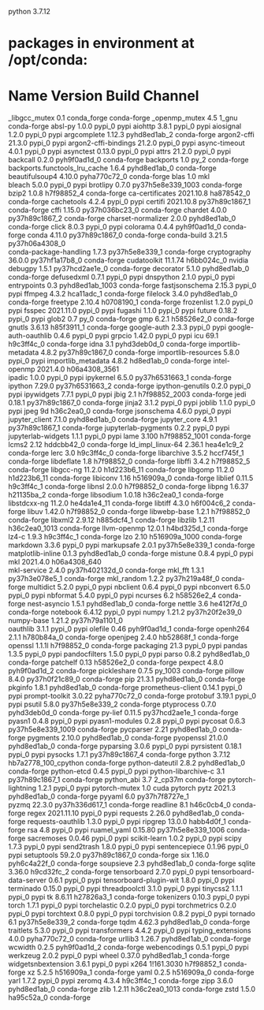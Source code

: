python 3.7.12


# packages in environment at /opt/conda:
#
# Name                    Version                   Build  Channel
_libgcc_mutex             0.1                 conda_forge    conda-forge
_openmp_mutex             4.5                       1_gnu    conda-forge
absl-py                   1.0.0                    pypi_0    pypi
aiohttp                   3.8.1                    pypi_0    pypi
aiosignal                 1.2.0                    pypi_0    pypi
argcomplete               1.12.3             pyhd8ed1ab_2    conda-forge
argon2-cffi               21.3.0                   pypi_0    pypi
argon2-cffi-bindings      21.2.0                   pypi_0    pypi
async-timeout             4.0.1                    pypi_0    pypi
asynctest                 0.13.0                   pypi_0    pypi
attrs                     21.2.0                   pypi_0    pypi
backcall                  0.2.0              pyh9f0ad1d_0    conda-forge
backports                 1.0                        py_2    conda-forge
backports.functools_lru_cache 1.6.4              pyhd8ed1ab_0    conda-forge
beautifulsoup4            4.10.0             pyha770c72_0    conda-forge
blas                      1.0                         mkl  
bleach                    5.0.0                    pypi_0    pypi
brotlipy                  0.7.0           py37h5e8e339_1003    conda-forge
bzip2                     1.0.8                h7f98852_4    conda-forge
ca-certificates           2021.10.8            ha878542_0    conda-forge
cachetools                4.2.4                    pypi_0    pypi
certifi                   2021.10.8        py37h89c1867_1    conda-forge
cffi                      1.15.0           py37h036bc23_0    conda-forge
chardet                   4.0.0            py37h89c1867_2    conda-forge
charset-normalizer        2.0.0              pyhd8ed1ab_0    conda-forge
click                     8.0.3                    pypi_0    pypi
colorama                  0.4.4              pyh9f0ad1d_0    conda-forge
conda                     4.11.0           py37h89c1867_0    conda-forge
conda-build               3.21.5           py37h06a4308_0  
conda-package-handling    1.7.3            py37h5e8e339_1    conda-forge
cryptography              36.0.0           py37hf1a17b8_0    conda-forge
cudatoolkit               11.1.74              h6bb024c_0    nvidia
debugpy                   1.5.1            py37hcd2ae1e_0    conda-forge
decorator                 5.1.0              pyhd8ed1ab_0    conda-forge
defusedxml                0.7.1                    pypi_0    pypi
dnspython                 2.1.0                    pypi_0    pypi
entrypoints               0.3             pyhd8ed1ab_1003    conda-forge
fastjsonschema            2.15.3                   pypi_0    pypi
ffmpeg                    4.3.2                hca11adc_1    conda-forge
filelock                  3.4.0              pyhd8ed1ab_0    conda-forge
freetype                  2.10.4               h0708190_1    conda-forge
frozenlist                1.2.0                    pypi_0    pypi
fsspec                    2021.11.0                pypi_0    pypi
fugashi                   1.1.0                    pypi_0    pypi
future                    0.18.2                   pypi_0    pypi
glob2                     0.7                        py_0    conda-forge
gmp                       6.2.1                h58526e2_0    conda-forge
gnutls                    3.6.13               h85f3911_1    conda-forge
google-auth               2.3.3                    pypi_0    pypi
google-auth-oauthlib      0.4.6                    pypi_0    pypi
grpcio                    1.42.0                   pypi_0    pypi
icu                       69.1                 h9c3ff4c_0    conda-forge
idna                      3.1                pyhd3deb0d_0    conda-forge
importlib-metadata        4.8.2            py37h89c1867_0    conda-forge
importlib-resources       5.8.0                    pypi_0    pypi
importlib_metadata        4.8.2                hd8ed1ab_0    conda-forge
intel-openmp              2021.4.0          h06a4308_3561  
ipadic                    1.0.0                    pypi_0    pypi
ipykernel                 6.5.0            py37h6531663_1    conda-forge
ipython                   7.29.0           py37h6531663_2    conda-forge
ipython-genutils          0.2.0                    pypi_0    pypi
ipywidgets                7.7.1                    pypi_0    pypi
jbig                      2.1               h7f98852_2003    conda-forge
jedi                      0.18.1           py37h89c1867_0    conda-forge
jinja2                    3.1.2                    pypi_0    pypi
joblib                    1.1.0                    pypi_0    pypi
jpeg                      9d                   h36c2ea0_0    conda-forge
jsonschema                4.6.0                    pypi_0    pypi
jupyter_client            7.1.0              pyhd8ed1ab_0    conda-forge
jupyter_core              4.9.1            py37h89c1867_1    conda-forge
jupyterlab-pygments       0.2.2                    pypi_0    pypi
jupyterlab-widgets        1.1.1                    pypi_0    pypi
lame                      3.100             h7f98852_1001    conda-forge
lcms2                     2.12                 hddcbb42_0    conda-forge
ld_impl_linux-64          2.36.1               hea4e1c9_2    conda-forge
lerc                      3.0                  h9c3ff4c_0    conda-forge
libarchive                3.5.2                hccf745f_1    conda-forge
libdeflate                1.8                  h7f98852_0    conda-forge
libffi                    3.4.2                h7f98852_5    conda-forge
libgcc-ng                 11.2.0              h1d223b6_11    conda-forge
libgomp                   11.2.0              h1d223b6_11    conda-forge
libiconv                  1.16                 h516909a_0    conda-forge
liblief                   0.11.5               h9c3ff4c_1    conda-forge
libnsl                    2.0.0                h7f98852_0    conda-forge
libpng                    1.6.37               h21135ba_2    conda-forge
libsodium                 1.0.18               h36c2ea0_1    conda-forge
libstdcxx-ng              11.2.0              he4da1e4_11    conda-forge
libtiff                   4.3.0                h6f004c6_2    conda-forge
libuv                     1.42.0               h7f98852_0    conda-forge
libwebp-base              1.2.1                h7f98852_0    conda-forge
libxml2                   2.9.12               h885dcf4_1    conda-forge
libzlib                   1.2.11            h36c2ea0_1013    conda-forge
llvm-openmp               12.0.1               h4bd325d_1    conda-forge
lz4-c                     1.9.3                h9c3ff4c_1    conda-forge
lzo                       2.10              h516909a_1000    conda-forge
markdown                  3.3.6                    pypi_0    pypi
markupsafe                2.0.1            py37h5e8e339_1    conda-forge
matplotlib-inline         0.1.3              pyhd8ed1ab_0    conda-forge
mistune                   0.8.4                    pypi_0    pypi
mkl                       2021.4.0           h06a4308_640  
mkl-service               2.4.0            py37h402132d_0    conda-forge
mkl_fft                   1.3.1            py37h3e078e5_1    conda-forge
mkl_random                1.2.2            py37h219a48f_0    conda-forge
multidict                 5.2.0                    pypi_0    pypi
nbclient                  0.6.4                    pypi_0    pypi
nbconvert                 6.5.0                    pypi_0    pypi
nbformat                  5.4.0                    pypi_0    pypi
ncurses                   6.2                  h58526e2_4    conda-forge
nest-asyncio              1.5.1              pyhd8ed1ab_0    conda-forge
nettle                    3.6                  he412f7d_0    conda-forge
notebook                  6.4.12                   pypi_0    pypi
numpy                     1.21.2           py37h20f2e39_0  
numpy-base                1.21.2           py37h79a1101_0  
oauthlib                  3.1.1                    pypi_0    pypi
olefile                   0.46               pyh9f0ad1d_1    conda-forge
openh264                  2.1.1                h780b84a_0    conda-forge
openjpeg                  2.4.0                hb52868f_1    conda-forge
openssl                   1.1.1l               h7f98852_0    conda-forge
packaging                 21.3                     pypi_0    pypi
pandas                    1.3.5                    pypi_0    pypi
pandocfilters             1.5.0                    pypi_0    pypi
parso                     0.8.2              pyhd8ed1ab_0    conda-forge
patchelf                  0.13                 h58526e2_0    conda-forge
pexpect                   4.8.0              pyh9f0ad1d_2    conda-forge
pickleshare               0.7.5                   py_1003    conda-forge
pillow                    8.4.0            py37h0f21c89_0    conda-forge
pip                       21.3.1             pyhd8ed1ab_0    conda-forge
pkginfo                   1.8.1              pyhd8ed1ab_0    conda-forge
prometheus-client         0.14.1                   pypi_0    pypi
prompt-toolkit            3.0.22             pyha770c72_0    conda-forge
protobuf                  3.19.1                   pypi_0    pypi
psutil                    5.8.0            py37h5e8e339_2    conda-forge
ptyprocess                0.7.0              pyhd3deb0d_0    conda-forge
py-lief                   0.11.5           py37hcd2ae1e_1    conda-forge
pyasn1                    0.4.8                    pypi_0    pypi
pyasn1-modules            0.2.8                    pypi_0    pypi
pycosat                   0.6.3           py37h5e8e339_1009    conda-forge
pycparser                 2.21               pyhd8ed1ab_0    conda-forge
pygments                  2.10.0             pyhd8ed1ab_0    conda-forge
pyopenssl                 21.0.0             pyhd8ed1ab_0    conda-forge
pyparsing                 3.0.6                    pypi_0    pypi
pyrsistent                0.18.1                   pypi_0    pypi
pysocks                   1.7.1            py37h89c1867_4    conda-forge
python                    3.7.12          hb7a2778_100_cpython    conda-forge
python-dateutil           2.8.2              pyhd8ed1ab_0    conda-forge
python-etcd               0.4.5                    pypi_0    pypi
python-libarchive-c       3.1              py37h89c1867_1    conda-forge
python_abi                3.7                     2_cp37m    conda-forge
pytorch-lightning         1.2.1                    pypi_0    pypi
pytorch-mutex             1.0                        cuda    pytorch
pytz                      2021.3             pyhd8ed1ab_0    conda-forge
pyyaml                    6.0              py37h7f8727e_1  
pyzmq                     22.3.0           py37h336d617_1    conda-forge
readline                  8.1                  h46c0cb4_0    conda-forge
regex                     2021.11.10               pypi_0    pypi
requests                  2.26.0             pyhd8ed1ab_0    conda-forge
requests-oauthlib         1.3.0                    pypi_0    pypi
ripgrep                   13.0.0               habb4d0f_1    conda-forge
rsa                       4.8                      pypi_0    pypi
ruamel_yaml               0.15.80         py37h5e8e339_1006    conda-forge
sacremoses                0.0.46                   pypi_0    pypi
scikit-learn              1.0.2                    pypi_0    pypi
scipy                     1.7.3                    pypi_0    pypi
send2trash                1.8.0                    pypi_0    pypi
sentencepiece             0.1.96                   pypi_0    pypi
setuptools                59.2.0           py37h89c1867_0    conda-forge
six                       1.16.0             pyh6c4a22f_0    conda-forge
soupsieve                 2.3                pyhd8ed1ab_0    conda-forge
sqlite                    3.36.0               h9cd32fc_2    conda-forge
tensorboard               2.7.0                    pypi_0    pypi
tensorboard-data-server   0.6.1                    pypi_0    pypi
tensorboard-plugin-wit    1.8.0                    pypi_0    pypi
terminado                 0.15.0                   pypi_0    pypi
threadpoolctl             3.1.0                    pypi_0    pypi
tinycss2                  1.1.1                    pypi_0    pypi
tk                        8.6.11               h27826a3_1    conda-forge
tokenizers                0.10.3                   pypi_0    pypi
torch                     1.7.1                    pypi_0    pypi
torchelastic              0.2.0                    pypi_0    pypi
torchmetrics              0.2.0                    pypi_0    pypi
torchtext                 0.8.0                    pypi_0    pypi
torchvision               0.8.2                    pypi_0    pypi
tornado                   6.1              py37h5e8e339_2    conda-forge
tqdm                      4.62.3             pyhd8ed1ab_0    conda-forge
traitlets                 5.3.0                    pypi_0    pypi
transformers              4.4.2                    pypi_0    pypi
typing_extensions         4.0.0              pyha770c72_0    conda-forge
urllib3                   1.26.7             pyhd8ed1ab_0    conda-forge
wcwidth                   0.2.5              pyh9f0ad1d_2    conda-forge
webencodings              0.5.1                    pypi_0    pypi
werkzeug                  2.0.2                    pypi_0    pypi
wheel                     0.37.0             pyhd8ed1ab_1    conda-forge
widgetsnbextension        3.6.1                    pypi_0    pypi
x264                      1!161.3030           h7f98852_1    conda-forge
xz                        5.2.5                h516909a_1    conda-forge
yaml                      0.2.5                h516909a_0    conda-forge
yarl                      1.7.2                    pypi_0    pypi
zeromq                    4.3.4                h9c3ff4c_1    conda-forge
zipp                      3.6.0              pyhd8ed1ab_0    conda-forge
zlib                      1.2.11            h36c2ea0_1013    conda-forge
zstd                      1.5.0                ha95c52a_0    conda-forge
